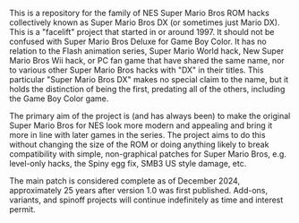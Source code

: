 This is a repository for the family of NES Super Mario Bros ROM hacks collectively known as Super Mario Bros DX (or sometimes just Mario DX). This is a "facelift" project that started in or around 1997. It should not be confused with Super Mario Bros Deluxe for Game Boy Color. It has no relation to the Flash animation series, Super Mario World hack, New Super Mario Bros Wii hack, or PC fan game that have shared the same name, nor to various other Super Mario Bros hacks with "DX" in their titles. This particular "Super Mario Bros DX" makes no special claim to the name, but it holds the distinction of being the first, predating all of the others, including the Game Boy Color game.

The primary aim of the project is (and has always been) to make the original Super Mario Bros for NES look more modern and appealing and bring it more in line with later games in the series. The project aims to do this without changing the size of the ROM or doing anything likely to break compatibility with simple, non-graphical patches for Super Mario Bros, e.g. level-only hacks, the Spiny egg fix, SMB3 US style damage, etc. 

The main patch is considered complete as of December 2024, approximately 25 years after version 1.0 was first published. Add-ons, variants, and spinoff projects will continue indefinitely as time and interest permit.
